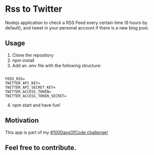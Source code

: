 # Rss to Twitter

Nodejs application to check a RSS Feed every certain time (6 hours by default), and tweet in your personal account if there is a new blog post.

## Usage

1. Clone the repository
2. npm install
3. Add an .env file with the following structure:

```

FEED_RSS=
TWITTER_API_KEY=
TWITTER_API_SECRET_KEY=
TWITTER_ACCESS_TOKEN=
TWITTER_ACCESS_TOKEN_SECRET=

```

4. npm start and have fun!

## Motivation

This app is part of my [#100DaysOfCode challenge!][1]

## Feel free to contribute.

[1]: https://twitter.com/ggangix/status/1328031248808349696
